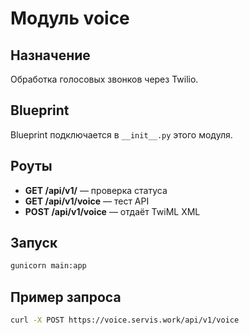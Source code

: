 # Модуль voice

## Назначение
Обработка голосовых звонков через Twilio.

## Blueprint
Blueprint подключается в `__init__.py` этого модуля.

## Роуты
- **GET /api/v1/** — проверка статуса
- **GET /api/v1/voice** — тест API
- **POST /api/v1/voice** — отдаёт TwiML XML

## Запуск
```bash
gunicorn main:app
```

## Пример запроса
```bash
curl -X POST https://voice.servis.work/api/v1/voice
``` 